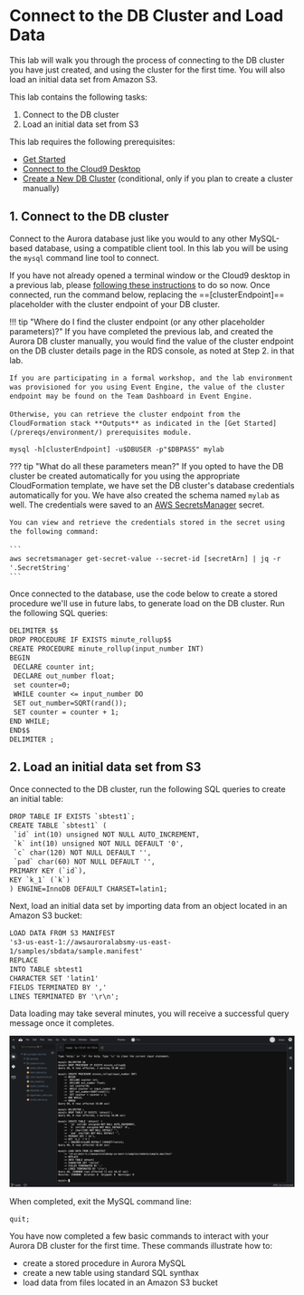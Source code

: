 # Connect to the DB Cluster and Load Data

This lab will walk you through the process of connecting to the DB cluster you have just created, and using the cluster for the first time. You will also load an initial data set from Amazon S3.

This lab contains the following tasks:

1. Connect to the DB cluster
2. Load an initial data set from S3

This lab requires the following prerequisites:

* [Get Started](/prereqs/environment/)
* [Connect to the Cloud9 Desktop](/prereqs/connect/)
* [Create a New DB Cluster](/provisioned/create/) (conditional, only if you plan to create a cluster manually)


## 1. Connect to the DB cluster

Connect to the Aurora database just like you would to any other MySQL-based database, using a compatible client tool. In this lab you will be using the `mysql` command line tool to connect.

If you have not already opened a terminal window or the Cloud9 desktop in a previous lab, please [following these instructions](/prereqs/connect/) to do so now. Once connected, run the command below, replacing the ==[clusterEndpoint]== placeholder with the cluster endpoint of your DB cluster.

!!! tip "Where do I find the cluster endpoint (or any other placeholder parameters)?"
    If you have completed the previous lab, and created the Aurora DB cluster manually, you would find the value of the cluster endpoint on the DB cluster details page in the RDS console, as noted at Step 2. in that lab.

    If you are participating in a formal workshop, and the lab environment was provisioned for you using Event Engine, the value of the cluster endpoint may be found on the Team Dashboard in Event Engine.

    Otherwise, you can retrieve the cluster endpoint from the CloudFormation stack **Outputs** as indicated in the [Get Started](/prereqs/environment/) prerequisites module.

```
mysql -h[clusterEndpoint] -u$DBUSER -p"$DBPASS" mylab
```

??? tip "What do all these parameters mean?"
    If you opted to have the DB cluster be created automatically for you using the appropriate CloudFormation template, we have set the DB cluster's database credentials automatically for you. We have also created the schema named `mylab` as well. The credentials were saved to an <a href="https://docs.aws.amazon.com/secretsmanager/latest/userguide/intro.html" target="_blank">AWS SecretsManager</a> secret.

    You can view and retrieve the credentials stored in the secret using the following command:

    ```
    aws secretsmanager get-secret-value --secret-id [secretArn] | jq -r '.SecretString'
    ```

Once connected to the database, use the code below to create a stored procedure we'll use in future labs, to generate load on the DB cluster. Run the following SQL queries:

```
DELIMITER $$
DROP PROCEDURE IF EXISTS minute_rollup$$
CREATE PROCEDURE minute_rollup(input_number INT)
BEGIN
 DECLARE counter int;
 DECLARE out_number float;
 set counter=0;
 WHILE counter <= input_number DO
 SET out_number=SQRT(rand());
 SET counter = counter + 1;
END WHILE;
END$$
DELIMITER ;
```


## 2. Load an initial data set from S3

Once connected to the DB cluster, run the following SQL queries to create an initial table:

```
DROP TABLE IF EXISTS `sbtest1`;
CREATE TABLE `sbtest1` (
 `id` int(10) unsigned NOT NULL AUTO_INCREMENT,
 `k` int(10) unsigned NOT NULL DEFAULT '0',
 `c` char(120) NOT NULL DEFAULT '',
 `pad` char(60) NOT NULL DEFAULT '',
PRIMARY KEY (`id`),
KEY `k_1` (`k`)
) ENGINE=InnoDB DEFAULT CHARSET=latin1;
```

Next, load an initial data set by importing data from an object located in an Amazon S3 bucket:

```
LOAD DATA FROM S3 MANIFEST
's3-us-east-1://awsauroralabsmy-us-east-1/samples/sbdata/sample.manifest'
REPLACE
INTO TABLE sbtest1
CHARACTER SET 'latin1'
FIELDS TERMINATED BY ','
LINES TERMINATED BY '\r\n';
```

Data loading may take several minutes, you will receive a successful query message once it completes.

<span class="image">![Cloud9 MySQL Commands](c9-mysql-commands.png?raw=true)</span>

When completed, exit the MySQL command line:

```
quit;
```

You have now completed a few basic commands to interact with your Aurora DB cluster for the first time. These commands illustrate how to:

* create a stored procedure in Aurora MySQL
* create a new table using standard SQL synthax
* load data from files located in an Amazon S3 bucket
